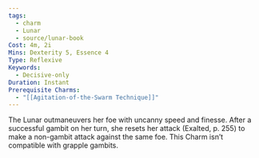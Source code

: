 ```yaml
---
tags:
  - charm
  - Lunar
  - source/lunar-book
Cost: 4m, 2i
Mins: Dexterity 5, Essence 4
Type: Reflexive
Keywords:
  - Decisive-only
Duration: Instant
Prerequisite Charms:
  - "[[Agitation-of-the-Swarm Technique]]"
---
```

The Lunar outmaneuvers her foe with uncanny speed and finesse. After a successful gambit on her turn, she resets her attack (Exalted, p. 255) to make a non-gambit attack against the same foe. This Charm isn’t compatible with grapple gambits.